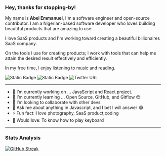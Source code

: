 ### Hey, thanks for stopping-by!

My name is **Abel Emmanuel**, I'm a software engineer and open-source contributor. I am a Nigerian-based software developer who loves building beautiful products that are amazing to use. 

I love SaaS products and I'm working toward creating a beautiful billionaires SaaS company.

On the tools I use for creating products; I work with tools that can help me attain the desired result effectively and efficiently. 

In my free time, I enjoy listening to music and reading.


![Static Badge](https://img.shields.io/badge/learn-20%25-blue)
![Static Badge](https://img.shields.io/badge/practice-80%25-green)
![Twitter URL](https://img.shields.io/twitter/url?url=https%3A%2F%2Ftwitter.com%2Fabellmanuell)

---
- 🔭 I’m currently working on ... JavaScript and React project.
- 🌱 I’m currently learning ... Open Source, GitHub, and Gitflow 😊
- 👯 I’m looking to collaborate with other devs
- 💬 Ask me about anything in Javascript, and I bet I will answer 😂
- ⚡ Fun fact: I love photography, SaaS product,coding
- 🎹 Would love: To know how to play keyboard

***

### Stats Analysis 
[![GitHub Streak](https://streak-stats.demolab.com?user=abellmanuell&theme=vue)](https://git.io/streak-stats)
